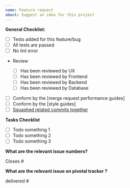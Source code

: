 ```yaml
---
name: Feature request
about: Suggest an idea for this project
---
```


**General Checklist:**

- [ ] Tests added for this feature/bug
- [ ] All tests are passed
- [ ] No lint error
- Review

  - [ ] Has been reviewed by UX
  - [ ] Has been reviewed by Frontend
  - [ ] Has been reviewed by Backend
  - [ ] Has been reviewed by Database

- [ ] Conform by the [merge request performance guides]
- [ ] Conform by the [style guides]
- [ ] [Squashed related commits together](https://git-scm.com/book/en/Git-Tools-Rewriting-History#Squashing-Commits)

**Tasks Checklist**

- [ ] Todo something 1
- [ ] Todo something 2
- [ ] Todo something 3

**What are the relevant issue numbers?**

Closes #

**What are the relevant issue on pivotal tracker ?**

delivered #

